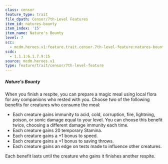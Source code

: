 ```yaml
---
class: censor
feature_type: trait
file_dpath: Censor/7th-Level Features
item_id: natures-bounty
item_index: '15'
item_name: Nature's Bounty
level: 7
scc:
  - mcdm.heroes.v1:feature.trait.censor.7th-level-feature:natures-bounty
scdc:
  - 1.1.1:6.1.7.9:15
source: mcdm.heroes.v1
type: feature/trait/censor/7th-level-feature
---
```


##### Nature's Bounty

When you finish a respite, you can prepare a magic meal using local flora for any companions who rested with you. Choose two of the following benefits for creatures who consume the meal:

- Each creature gains immunity to acid, cold, corruption, fire, lightning, poison, or sonic damage equal to your level. You can choose this benefit twice, choosing a different damage immunity each time.
- Each creature gains 20 temporary Stamina.
- Each creature gains a +1 bonus to speed.
- Each creature gains a +1 bonus to saving throws.
- Each creature gains an edge on tests made to influence other creatures.

Each benefit lasts until the creature who gains it finishes another respite.
